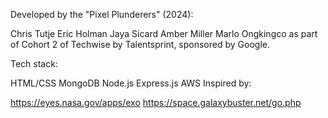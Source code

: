 Developed by the "Pixel Plunderers" (2024):

Chris Tutje
Eric Holman
Jaya Sicard
Amber Miller
Marlo Ongkingco
as part of Cohort 2 of Techwise by Talentsprint, sponsored by Google.

Tech stack:

HTML/CSS
MongoDB
Node.js
Express.js
AWS
Inspired by:

https://eyes.nasa.gov/apps/exo
https://space.galaxybuster.net/go.php
